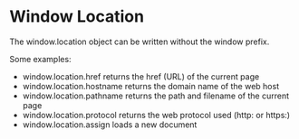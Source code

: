 # Window Location

The window.location object can be written without the window prefix.

Some examples:

- window.location.href returns the href (URL) of the current page
- window.location.hostname returns the domain name of the web host
- window.location.pathname returns the path and filename of the current page
- window.location.protocol returns the web protocol used (http: or https:)
- window.location.assign loads a new document
